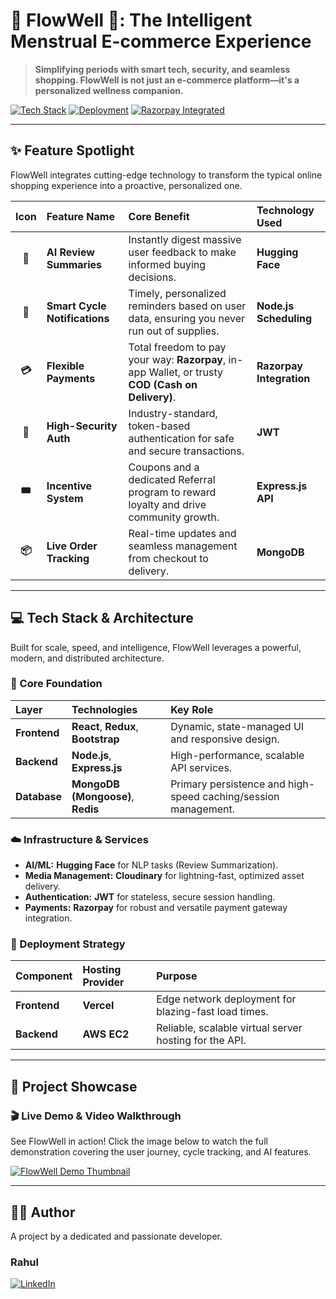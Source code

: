 # 💜 FlowWell 🌸: The Intelligent Menstrual E-commerce Experience


> **Simplifying periods with smart tech, security, and seamless shopping. FlowWell is not just an e-commerce platform—it's a personalized wellness companion.**

[![Tech Stack](https://img.shields.io/badge/Stack-MERN%20%7C%20AI%20%7C%20Cloud-ff69b4?style=for-the-badge&logo=react&logoColor=white&labelColor=ffb6c1)]()
[![Deployment](https://img.shields.io/badge/Deployed-Vercel%20%26%20AWS-orange?style=for-the-badge&logo=vercel&logoColor=white)]()
[![Razorpay Integrated](https://img.shields.io/badge/Payments-Razorpay-00a40d?style=for-the-badge&logo=razorpay&logoColor=white)]()

---

## ✨ Feature Spotlight

FlowWell integrates cutting-edge technology to transform the typical online shopping experience into a proactive, personalized one.

| Icon | Feature Name | Core Benefit | Technology Used |
| :---: | :--- | :--- | :--- |
| **🤖** | **AI Review Summaries** | Instantly digest massive user feedback to make informed buying decisions. | **Hugging Face** |
| **🔔** | **Smart Cycle Notifications** | Timely, personalized reminders based on user data, ensuring you never run out of supplies. | **Node.js Scheduling** |
| **💳** | **Flexible Payments** | Total freedom to pay your way: **Razorpay**, in-app Wallet, or trusty **COD (Cash on Delivery)**. | **Razorpay Integration** |
| **🔐** | **High-Security Auth** | Industry-standard, token-based authentication for safe and secure transactions. | **JWT** |
| **🎟** | **Incentive System** | Coupons and a dedicated Referral program to reward loyalty and drive community growth. | **Express.js API** |
| **📦** | **Live Order Tracking** | Real-time updates and seamless management from checkout to delivery. | **MongoDB** |

---

## 💻 Tech Stack & Architecture

Built for scale, speed, and intelligence, FlowWell leverages a powerful, modern, and distributed architecture.

### 🧠 Core Foundation
| Layer | Technologies | Key Role |
| :--- | :--- | :--- |
| **Frontend** | **React**, **Redux**, **Bootstrap** | Dynamic, state-managed UI and responsive design. |
| **Backend** | **Node.js**, **Express.js** | High-performance, scalable API services. |
| **Database** | **MongoDB (Mongoose)**, **Redis** | Primary persistence and high-speed caching/session management. |

### ☁️ Infrastructure & Services
* **AI/ML:** **Hugging Face** for NLP tasks (Review Summarization).
* **Media Management:** **Cloudinary** for lightning-fast, optimized asset delivery.
* **Authentication:** **JWT** for stateless, secure session handling.
* **Payments:** **Razorpay** for robust and versatile payment gateway integration.

### 🚀 Deployment Strategy
| Component | Hosting Provider | Purpose |
| :--- | :--- | :--- |
| **Frontend** | **Vercel** | Edge network deployment for blazing-fast load times. |
| **Backend** | **AWS EC2** | Reliable, scalable virtual server hosting for the API. |

---

## 📸 Project Showcase

### 🎬 Live Demo & Video Walkthrough
See FlowWell in action! Click the image below to watch the full demonstration covering the user journey, cycle tracking, and AI features.

[![FlowWell Demo Thumbnail](https://img.youtube.com/vi/fVTgtKrWZGg/mqdefault.jpg)](https://youtu.be/fVTgtKrWZGg)

---

## 👨‍💻 Author

A project by a dedicated and passionate developer.

### **Rahul**

[![LinkedIn](https://img.shields.io/badge/LinkedIn-Connect-0077B5?style=for-the-badge&logo=linkedin&logoColor=white)](https://www.linkedin.com/in/rahulqwe/)